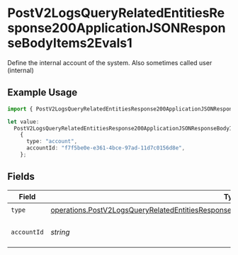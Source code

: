 # PostV2LogsQueryRelatedEntitiesResponse200ApplicationJSONResponseBodyItems2Evals1

Define the internal account of the system. Also sometimes called user (internal)

## Example Usage

```typescript
import { PostV2LogsQueryRelatedEntitiesResponse200ApplicationJSONResponseBodyItems2Evals1 } from "orq-poc-typescript-multi-env-version/models/operations";

let value:
  PostV2LogsQueryRelatedEntitiesResponse200ApplicationJSONResponseBodyItems2Evals1 =
    {
      type: "account",
      accountId: "f7f5be0e-e361-4bce-97ad-11d7c0156d8e",
    };
```

## Fields

| Field                                                                                                                                                                                                              | Type                                                                                                                                                                                                               | Required                                                                                                                                                                                                           | Description                                                                                                                                                                                                        |
| ------------------------------------------------------------------------------------------------------------------------------------------------------------------------------------------------------------------ | ------------------------------------------------------------------------------------------------------------------------------------------------------------------------------------------------------------------ | ------------------------------------------------------------------------------------------------------------------------------------------------------------------------------------------------------------------ | ------------------------------------------------------------------------------------------------------------------------------------------------------------------------------------------------------------------ |
| `type`                                                                                                                                                                                                             | [operations.PostV2LogsQueryRelatedEntitiesResponse200ApplicationJSONResponseBodyItems2Evals2Type](../../models/operations/postv2logsqueryrelatedentitiesresponse200applicationjsonresponsebodyitems2evals2type.md) | :heavy_check_mark:                                                                                                                                                                                                 | N/A                                                                                                                                                                                                                |
| `accountId`                                                                                                                                                                                                        | *string*                                                                                                                                                                                                           | :heavy_check_mark:                                                                                                                                                                                                 | The id of the resource                                                                                                                                                                                             |